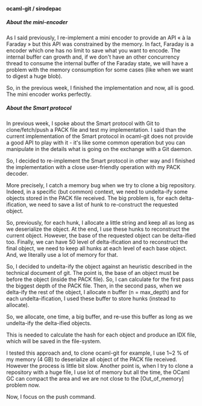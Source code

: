 #### ocaml-git / sirodepac

##### About the mini-encoder

As I said previously, I re-implement a mini encoder to provide an API « à la
Faraday » but this API was constrained by the memory. In fact, Faraday is a
encoder which one has no limit to save what you want to encode. The internal
buffer can growth and, if we don't have an other concurrency thread to consume
the internal buffer of the Faraday state, we will have a problem with the memory
consumption for some cases (like when we want to digest a huge blob).

So, in the previous week, I finished the implementation and now, all is good.
The mini encoder works perfectly.

##### About the Smart protocol

In previous week, I spoke about the Smart protocol with Git to clone/fetch/push
a PACK file and test my implementation. I said than the current implementation
of the Smart protocol in ocaml-git does not provide a good API to play with it -
it's like some common operation but you can manipulate in the details what is
going on the exchange with a Git daemon.

So, I decided to re-implement the Smart protocol in other way and I finished the
implementation with a close user-friendly operation with my PACK decoder.

More precisely, I catch a memory bug when we try to clone a big repository.
Indeed, in a specific (but common) context, we need to undelta-ify some objects
stored in the PACK file received. The big problem is, for each delta-ification,
we need to save a list of hunk to re-construct the requested object.

So, previously, for each hunk, I allocate a little string and keep all as long
as we deserialize the object. At the end, I use these hunks to reconstruct the
current object. However, the base of the requested object can be delta-ified
too. Finally, we can have 50 level of delta-ification and to reconstruct the
final object, we need to keep all hunks at each level of each base object. And,
we literally use a lot of memory for that.

So, I decided to undelta-ify the object against an heuristic described in the
technical document of git. The point is, the base of an object must be before
the object (inside the PACK file). So, I can calculate for the first pass the
biggest depth of the PACK file. Then, in the second pass, when we delta-ify the
rest of the object, I allocate n buffer (n = max_depth) and for each
undelta-ification, I used these buffer to store hunks (instead to allocate).

So, we allocate, one time, a big buffer, and re-use this buffer as long as we
undelta-ify the delta-ified objects.

This is needed to calculate the hash for each object and produce an IDX file,
which will be saved in the file-system.

I tested this approach and, to clone ocaml-git for example, I use 1~2 % of my
memory (4 GB) to deserialize all object of the PACK file received. However the
process is little bit slow. Another point is, when I try to clone a repository
with a huge file, I use lot of memory but all the time, the OCaml GC can compact
the area and we are not close to the [Out_of_memory] problem now.

Now, I focus on the push command.

